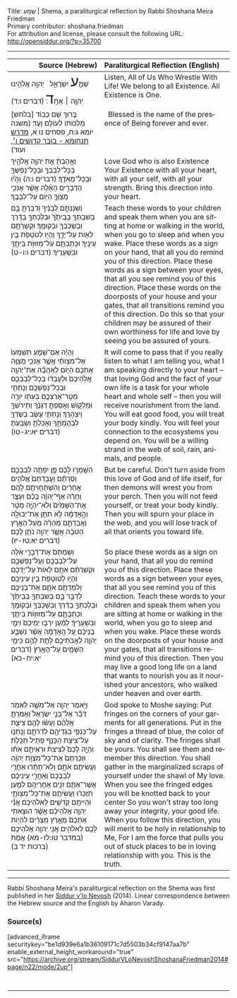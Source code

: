 <html>
<head></head>
<body>
Title: שְׁמַע | Shema, a paraliturgical reflection by Rabbi Shoshana Meira Friedman<br />
Primary contributor: shoshana.friedman<br />
For attribution and license, please consult the following URL: <a href="http://opensiddur.org/?p=35700">http://opensiddur.org/?p=35700</a>
<p />
<hr />

<table style="margin-left: auto;margin-right: auto;" class="draggable">
<thead><tr><th id="x" style="text-align: right;">Source (Hebrew)</th><th style="text-align: left;">Paraliturgical Reflection (English)</th></tr></thead>
<tbody>
<tr><td style="vertical-align:top;">
<div class="liturgy" lang="he">
שְׁמַ֖<span style="font-size: xx-large;">ע</span> יִשְׂרָאֵ֑ל &nbsp; יְהוָ֥ה אֱלֹהֵ֖ינוּ יְהוָ֥ה ׀ אֶחָֽ<span style="font-size: xx-large;">ד</span>׃ <span class="citation">(דברים ו:ד)</span> 
</span></div></td>
 
<td style="vertical-align:top;">
<div class="english" lang="en">
Listen, All of Us Who Wrestle With Life!  We belong to all Existence. All Existence is One.
</div></td></tr>


<tr><td style="vertical-align:top;">
<div class="liturgy" lang="he">
<span class="instruction">[בלחש]</span> 
בָּרוּךְ שֵׁם כְּבוֹד מַלְכוּתוֹ לְעוֹלָם וָעֶד׃ <span class="citation">(משנה יומא ג:ח, פסחים נו א, <a href="https://www.sefaria.org/Midrash_Tanchuma_Buber%2C_Kedoshim.6?vhe=Midrash_Tanhuma_haKadum_veHaYashan,_S._Buber,_1885&lang=bi">מדרש תנחומא - בובר קדושים ו׳</a>, ועוד)</span> 
</span></div></td>
 
<td style="vertical-align:top;">
<div class="english" lang="en">
&nbsp;
Blessed is the name of the presence of Being forever and ever.
</div></td></tr>


<tr><td style="vertical-align:top;">
<div class="liturgy" lang="he">
וְאָ֣הַבְתָּ֔ אֵ֖ת יְהוָ֣ה אֱלֹהֶ֑יךָ 
בְּכָל־לְבָבְךָ֥ וּבְכָל־נַפְשְׁךָ֖ וּבְכָל־מְאֹדֶֽךָ׃ <span class="citation">(דברים ו:ה)</span> 
וְהָי֞וּ הַדְּבָרִ֣ים הָאֵ֗לֶּה אֲשֶׁ֨ר אָנֹכִ֧י מְצַוְּךָ֛ הַיּ֖וֹם עַל־לְבָבֶֽךָ׃
</span></div></td>
 
<td style="vertical-align:top;">
<div class="english" lang="en">
Love God who is also Existence Your Existence 
with all your heart, with all your self, with all your strength.
Bring this direction into your heart.
</div></td></tr>


<tr><td style="vertical-align:top;">
<div class="liturgy" lang="he">
וְשִׁנַּנְתָּ֣ם לְבָנֶ֔יךָ וְדִבַּרְתָּ֖ בָּ֑ם בְּשִׁבְתְּךָ֤ בְּבֵיתֶ֙ךָ֙ וּבְלֶכְתְּךָ֣ בַדֶּ֔רֶךְ וּֽבְשָׁכְבְּךָ֖ וּבְקוּמֶֽךָ׃
וּקְשַׁרְתָּ֥ם לְא֖וֹת עַל־יָדֶ֑ךָ 
וְהָי֥וּ לְטֹטָפֹ֖ת בֵּ֥ין עֵינֶֽיךָ׃
וּכְתַבְתָּ֛ם עַל־מְזוּזֹ֥ת בֵּיתֶ֖ךָ וּבִשְׁעָרֶֽיךָ׃ <span class="citation">(דברים ו:ו-ט)</span> 
</span></div></td>
 
<td style="vertical-align:top;">
<div class="english" lang="en">
Teach these words to your children and speak them when you are sitting at home or walking in the world, when you go to sleep and when you wake.
Place these words as a sign on your hand, that all you do remind you of this direction.
Place these words as a sign between your eyes, that all you see remind you of this direction.
Place these words on the doorposts of your house and your gates, that all transitions remind you of this direction.
Do this so that your children may be assured of their own worthiness for life and love by seeing you be assured of yours.
</div></td></tr>


<tr><td style="vertical-align:top;">
<div class="liturgy" lang="he">
וְהָיָ֗ה אִם־שָׁמֹ֤עַ 
תִּשְׁמְעוּ֙ אֶל־מִצְוֺתַ֔י 
אֲשֶׁ֧ר אָנֹכִ֛י מְצַוֶּ֥ה אֶתְכֶ֖ם הַיּ֑וֹם 
לְאַהֲבָ֞ה אֶת־יְהוָ֤ה אֱלֹֽהֵיכֶם֙ וּלְעָבְד֔וֹ 
בְּכָל־לְבַבְכֶ֖ם וּבְכָל־נַפְשְׁכֶֽם׃
וְנָתַתִּ֧י מְטַֽר־אַרְצְכֶ֛ם 
בְּעִתּ֖וֹ יוֹרֶ֣ה וּמַלְק֑וֹשׁ 
וְאָסַפְתָּ֣ דְגָנֶ֔ךָ 
וְתִֽירֹשְׁךָ֖ וְיִצְהָרֶֽךָ׃
וְנָתַתִּ֛י עֵ֥שֶׂב בְּשָׂדְךָ֖ לִבְהֶמְתֶּ֑ךָ 
וְאָכַלְתָּ֖ וְשָׂבָֽעְתָּ׃ <span class="citation">(דברים יא:יג-טו)</span> 
</span></div></td>
 
<td style="vertical-align:top;">
<div class="english" lang="en">
It will come to pass that if you really listen to what I am telling you,
what I am speaking directly to your heart ­–
that loving God and the fact of your own life 
is a task for your whole heart and whole self ­–
then you will receive nourishment from the land.
You will eat good food, you will treat your body kindly.
You will feel your connection to the ecosystems you depend on.
You will be a willing strand in the web of soil, rain, animals, and people.
</div></td></tr>


<tr><td style="vertical-align:top;">
<div class="liturgy" lang="he">
הִשָּֽׁמְר֣וּ לָכֶ֔ם פֶּ֥ן יִפְתֶּ֖ה לְבַבְכֶ֑ם 
וְסַרְתֶּ֗ם וַעֲבַדְתֶּם֙ אֱלֹהִ֣ים אֲחֵרִ֔ים וְהִשְׁתַּחֲוִיתֶ֖ם לָהֶֽם׃
וְחָרָ֨ה אַף־יְהוָ֜ה בָּכֶ֗ם וְעָצַ֤ר אֶת־הַשָּׁמַ֙יִם֙ וְלֹֽא־יִהְיֶ֣ה מָטָ֔ר וְהָ֣אֲדָמָ֔ה לֹ֥א תִתֵּ֖ן אֶת־יְבוּלָ֑הּ 
וַאֲבַדְתֶּ֣ם מְהֵרָ֗ה מֵעַל֙ הָאָ֣רֶץ הַטֹּבָ֔ה אֲשֶׁ֥ר יְהוָ֖ה נֹתֵ֥ן לָכֶֽם׃ <span class="citation">(דברים יא:טז-יז)</span> 
</span></div></td>
 
<td style="vertical-align:top;">
<div class="english" lang="en">
But be careful.
Don't turn aside from this love of God and of life itself, for then demons will wrest you from your perch.
Then you will not feed yourself, or treat your body kindly. Then you will spurn your place in the web, and you will lose track of all that orients you toward life.
</div></td></tr>


<tr><td style="vertical-align:top;">
<div class="liturgy" lang="he">
וְשַׂמְתֶּם֙ אֶת־דְּבָרַ֣י אֵ֔לֶּה עַל־לְבַבְכֶ֖ם וְעַֽל־נַפְשְׁכֶ֑ם וּקְשַׁרְתֶּ֨ם אֹתָ֤ם לְאוֹת֙ עַל־יֶדְכֶ֔ם 
וְהָי֥וּ לְטוֹטָפֹ֖ת בֵּ֥ין עֵינֵיכֶֽם׃
וְלִמַּדְתֶּ֥ם אֹתָ֛ם אֶת־בְּנֵיכֶ֖ם לְדַבֵּ֣ר בָּ֑ם בְּשִׁבְתְּךָ֤ בְּבֵיתֶ֙ךָ֙ וּבְלֶכְתְּךָ֣ בַדֶּ֔רֶךְ וּֽבְשָׁכְבְּךָ֖ וּבְקוּמֶֽךָ׃
וּכְתַבְתָּ֛ם עַל־מְזוּז֥וֹת בֵּיתֶ֖ךָ וּבִשְׁעָרֶֽיךָ׃
לְמַ֨עַן יִרְבּ֤וּ יְמֵיכֶם֙ וִימֵ֣י בְנֵיכֶ֔ם עַ֚ל הָֽאֲדָמָ֔ה אֲשֶׁ֨ר נִשְׁבַּ֧ע יְהוָ֛ה לַאֲבֹתֵיכֶ֖ם לָתֵ֣ת לָהֶ֑ם כִּימֵ֥י הַשָּׁמַ֖יִם עַל־הָאָֽרֶץ׃ <span class="citation">(דברים יא:יח-כא)</span> 
</span></div></td>
 
<td style="vertical-align:top;">
<div class="english" lang="en">
So place these words as a sign on your hand, that all you do remind you of this direction.
Place these words as a sign between your eyes, that all you see remind you of this direction.
Teach these words to your children and speak them when you are sitting at home or walking in the world, when you go to sleep and when you wake.
Place these words on the doorposts of your house and your gates, that all transitions remind you of this direction.
Then you may live a good long life on a land that wants to nourish you as it nourished your ancestors, who walked under heaven and over earth.
</div></td></tr>


<tr><td style="vertical-align:top;">
<div class="liturgy" lang="he">
וַיֹּ֥אמֶר יְהוָ֖ה אֶל־מֹשֶׁ֥ה לֵּאמֹֽר׃
דַּבֵּ֞ר אֶל־בְּנֵ֤י יִשְׂרָאֵל֙ וְאָמַרְתָּ֣ אֲלֵהֶ֔ם וְעָשׂ֨וּ לָהֶ֥ם צִיצִ֛ת עַל־כַּנְפֵ֥י בִגְדֵיהֶ֖ם לְדֹרֹתָ֑ם 
וְנָֽתְנ֛וּ עַל־צִיצִ֥ת הַכָּנָ֖ף פְּתִ֥יל תְּכֵֽלֶת׃
וְהָיָ֣ה לָכֶם֮ לְצִיצִת֒ 
וּרְאִיתֶ֣ם אֹת֗וֹ וּזְכַרְתֶּם֙ אֶת־כָּל־מִצְוֺ֣ת יְהוָ֔ה 
וַעֲשִׂיתֶ֖ם אֹתָ֑ם
וְלֹֽא־תָתֻ֜רוּ 
אַחֲרֵ֤י לְבַבְכֶם֙ 
וְאַחֲרֵ֣י עֵֽינֵיכֶ֔ם אֲשֶׁר־אַתֶּ֥ם זֹנִ֖ים אַחֲרֵיהֶֽם׃
לְמַ֣עַן תִּזְכְּר֔וּ וַעֲשִׂיתֶ֖ם אֶת־כָּל־מִצְוֺתָ֑י וִהְיִיתֶ֥ם קְדֹשִׁ֖ים לֵֽאלֹהֵיכֶֽם׃
אֲנִ֞י יְהוָ֣ה אֱלֹֽהֵיכֶ֗ם אֲשֶׁ֨ר הוֹצֵ֤אתִי אֶתְכֶם֙ מֵאֶ֣רֶץ מִצְרַ֔יִם 
לִהְי֥וֹת לָכֶ֖ם לֵאלֹהִ֑ים אֲנִ֖י יְהוָ֥ה אֱלֹהֵיכֶֽם׃ <span class="citation">(במדבר טו:לז-מא)</span> 
אֱמֶת <span class="citation">(ברכות יד ב)</span> 
</span></div></td>
 
<td style="vertical-align:top;">
<div class="english" lang="en">
God spoke to Moshe saying: 
Put fringes on the corners of your garments for all generations.
Put in the fringes a thread of blue, the color of sky and of clarity.
The fringes shall be yours.
You shall see them and remember this direction.
You shall gather in the marginalized scraps of yourself
under the shawl of My love.
When you see the fringed edges you will be knotted back to your center
So you won't stray too long away your integrity, your good life.
When you follow this direction, you will merit to be holy in relationship to Me,
For I am the force that pulls you out of stuck places 
to be in loving relationship with you.
This is the truth.
</div></td></tr>
</tbody></table>

<hr />

Rabbi Shoshana Meira's paraliturgical reflection on the Shema was first published in her <a href="/?p=9556">Siddur v'lo Nevosh</a> (2014). Linear correspondence between the Hebrew source and the English by Aharon Varady.

<h3>Source(s)</h3>

[advanced_iframe securitykey="be1d939e6a1b36109171c7d5503b34cf9147aa7b" enable_external_height_workaround="true" src="https://archive.org/stream/SiddurVLoNevoshShoshanaFriedman2014#page/n22/mode/2up"]

&nbsp;

<hr />

&nbsp;

</body>
</html>